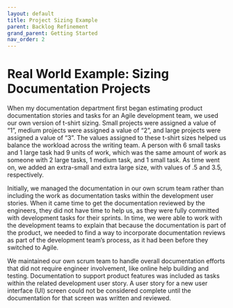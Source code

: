 ```yaml
---
layout: default
title: Project Sizing Example
parent: Backlog Refinement
grand_parent: Getting Started
nav_order: 2
---
```


# Real World Example: Sizing Documentation Projects

When my documentation department first began estimating product documentation stories and tasks for an Agile development team, we used our own version 
of t-shirt sizing. Small projects were assigned a value of “1”, medium projects were assigned a value of “2”, and large projects were assigned a value 
of “3”. The values assigned to these t-shirt sizes helped us balance the workload across the writing team. A person with 6 small tasks and 1 large task 
had 9 units of work, which was the same amount of work as someone with 2 large tasks, 1 medium task, and 1 small task. As time went on, we added an 
extra-small and extra large size, with values of .5 and 3.5, respectively.  

Initially, we managed the documentation in our own scrum team rather than including the work as documentation tasks within the development user stories. 
When it came time to get the documentation reviewed by the engineers, they did not have time to help us, as they were fully committed with development 
tasks for their sprints. In time, we were able to work with the development teams to explain that because the documentation is part of the product, we 
needed to find a way to incorporate documentation reviews as part of the development team’s process, as it had been before they switched to Agile.

We maintained our own scrum team to handle overall documentation efforts that did not require engineer involvement, like online help building and testing. 
Documentation to support product features was included as tasks within the related development user story. A user story for a new user interface (UI) 
screen could not be considered complete until the documentation for that screen was written and reviewed. 
